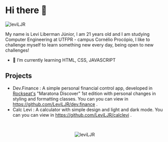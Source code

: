 <h1> Hi there 👋 </h1>
<p align="left"> <img src="https://komarev.com/ghpvc/?username=leviLJR" alt="leviLJR" /> </p>

My name is Levi Liberman Júnior, I am 21 years old and I am studying Computer Engineering at UTFPR - campus Cornélio Procópio, I like to challenge myself to learn something new every day, being open to new challenges!

- 🌱 I’m currently learning HTML, CSS, JAVASCRIPT

<h2> Projects</h2>


- Dev.Finance
  : A simple personal financial control app, developed in [Rockseat's](https://rocketseat.com.br/) "Maratona Discover" 1st edition with personal changes in styling and formatting classes. You can you can view in https://github.com/LeviLJR/dev.finance .
- Calc Levi
  : A calculator with simple design and light and dark mode.  You can you can view in https://github.com/LeviLJR/calclevi .
  
<br>
  
<p align="center">
<img src="https://github-readme-stats.vercel.app/api?username=leviLJR&show_icons=true" alt="leviLJR"/>
</p>
